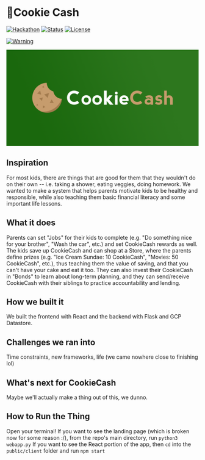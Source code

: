 # 🍪Cookie Cash 

[![Hackathon](https://img.shields.io/badge/Hackathon-YHack-orange)](http://brownhackhealth.org) 
[![Status](https://img.shields.io/badge/status-not%20maintained-red)]() 
[![License](https://img.shields.io/badge/license-MIT-blue.svg)](LICENSE.md) 
  
[![Warning](https://img.shields.io/badge/prepare%20to%20see-hackathon%20spaghetti%20code-yellow)]()
  
![CookieCash logo](/github_media/Banner.png)

## Inspiration

For most kids, there are things that are good for them that they wouldn't do on their own -- i.e. taking a shower, eating veggies, doing homework. We wanted to make a system that helps parents motivate kids to be healthy and responsible, while also teaching them basic financial literacy and some important life lessons.

## What it does

Parents can set "Jobs" for their kids to complete (e.g. "Do something nice for your brother", "Wash the car", etc.) and set CookieCash rewards as well. The kids save up CookieCash and can shop at a Store, where the parents define prizes (e.g. "Ice Cream Sundae: 10 CookieCash", "Movies: 50 CookieCash", etc.), thus teaching them the value of saving, and that you can't have your cake and eat it too. They can also invest their CookieCash in "Bonds" to learn about long-term planning, and they can send/receive CookieCash with their siblings to practice accountability and lending.

## How we built it

We built the frontend with React and the backend with Flask and GCP Datastore.

## Challenges we ran into

Time constraints, new frameworks, life (we came nowhere close to finishing lol)

## What's next for CookieCash
Maybe we'll actually make a thing out of this, we dunno.

## How to Run the Thing
Open your terminal!
If you want to see the landing page (which is broken now for some reason :/), from the repo's main directory, run `python3 webapp.py`
If you want to see the React portion of the app, then `cd` into the `public/client` folder and run `npm start`

